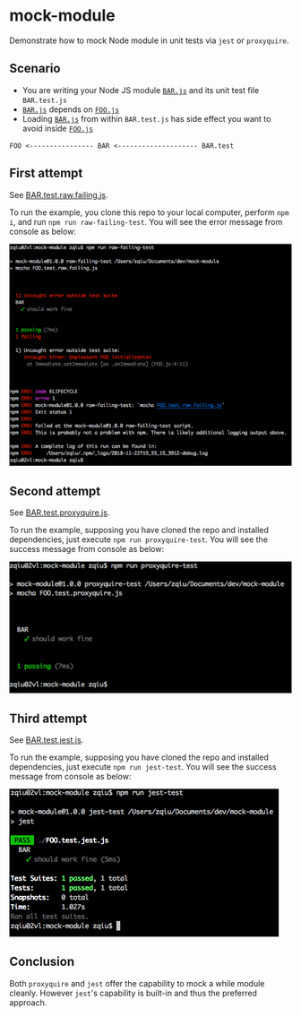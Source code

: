 # mock-module
Demonstrate how to mock Node module in unit tests via `jest` or `proxyquire`.

## Scenario

* You are writing your Node JS module [`BAR.js`](./BAR.js) and its unit test file `BAR.test.js`
* [`BAR.js`](./BAR.js) depends on [`FOO.js`](./FOO.js)
* Loading [`BAR.js`](./BAR.js) from within `BAR.test.js` has side effect you want to avoid inside [`FOO.js`](./FOO.js)

```
FOO <---------------- BAR <-------------------- BAR.test
```

## First attempt

See [BAR.test.raw.failing.js](./BAR.test.raw.failing.js).

To run the example, you clone this repo to your local computer, perform `npm i`, and run `npm run raw-failing-test`. You will see the error message from console as below:

![console output](./raw-failing-test-output.png)

## Second attempt

See [BAR.test.proxyquire.js](./BAR.test.proxyquire.js).

To run the example, supposing you have cloned the repo and installed dependencies, just execute `npm run proxyquire-test`. You will see the success message from console as below:

![console output](./proxyquire-test-output.png)


## Third attempt
See [BAR.test.jest.js](./BAR.test.jest.js).

To run the example, supposing you have cloned the repo and installed dependencies, just execute `npm run jest-test`. You will see the success message from console as below:

![console output](./jest-test-output.png)

## Conclusion

Both `proxyquire` and `jest` offer the capability to mock a while module cleanly. However `jest`'s capability is built-in and thus the preferred approach.
